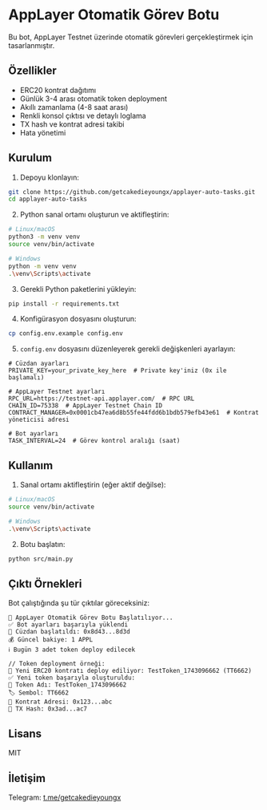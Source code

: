 # AppLayer Otomatik Görev Botu

Bu bot, AppLayer Testnet üzerinde otomatik görevleri gerçekleştirmek için tasarlanmıştır.

## Özellikler

- ERC20 kontrat dağıtımı
- Günlük 3-4 arası otomatik token deployment
- Akıllı zamanlama (4-8 saat arası)
- Renkli konsol çıktısı ve detaylı loglama
- TX hash ve kontrat adresi takibi
- Hata yönetimi

## Kurulum

1. Depoyu klonlayın:
```bash
git clone https://github.com/getcakedieyoungx/applayer-auto-tasks.git
cd applayer-auto-tasks
```

2. Python sanal ortamı oluşturun ve aktifleştirin:
```bash
# Linux/macOS
python3 -m venv venv
source venv/bin/activate

# Windows
python -m venv venv
.\venv\Scripts\activate
```

3. Gerekli Python paketlerini yükleyin:
```bash
pip install -r requirements.txt
```

4. Konfigürasyon dosyasını oluşturun:
```bash
cp config.env.example config.env
```

5. `config.env` dosyasını düzenleyerek gerekli değişkenleri ayarlayın:
```env
# Cüzdan ayarları
PRIVATE_KEY=your_private_key_here  # Private key'iniz (0x ile başlamalı)

# AppLayer Testnet ayarları
RPC_URL=https://testnet-api.applayer.com/  # RPC URL
CHAIN_ID=75338  # AppLayer Testnet Chain ID
CONTRACT_MANAGER=0x0001cb47ea6d8b55fe44fdd6b1bdb579efb43e61  # Kontrat yöneticisi adresi

# Bot ayarları
TASK_INTERVAL=24  # Görev kontrol aralığı (saat)
```

## Kullanım

1. Sanal ortamı aktifleştirin (eğer aktif değilse):
```bash
# Linux/macOS
source venv/bin/activate

# Windows
.\venv\Scripts\activate
```

2. Botu başlatın:
```bash
python src/main.py
```

## Çıktı Örnekleri

Bot çalıştığında şu tür çıktılar göreceksiniz:

```
🤖 AppLayer Otomatik Görev Botu Başlatılıyor...
✅ Bot ayarları başarıyla yüklendi
🔑 Cüzdan başlatıldı: 0x8d43...8d3d
💰 Güncel bakiye: 1 APPL
ℹ️ Bugün 3 adet token deploy edilecek

// Token deployment örneği:
🚀 Yeni ERC20 kontratı deploy ediliyor: TestToken_1743096662 (TT6662)
✅ Yeni token başarıyla oluşturuldu:
📝 Token Adı: TestToken_1743096662
🏷️ Sembol: TT6662
📍 Kontrat Adresi: 0x123...abc
🔗 TX Hash: 0x3ad...ac7
```

## Lisans

MIT

## İletişim

Telegram: [t.me/getcakedieyoungx](https://t.me/getcakedieyoungx)